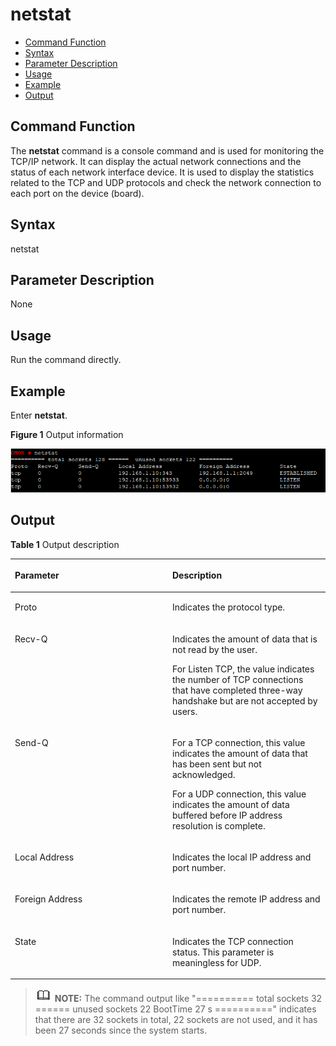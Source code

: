# netstat<a name="EN-US_TOPIC_0000001052370301"></a>

-   [Command Function](#section13469162113816)
-   [Syntax](#section795712373812)
-   [Parameter Description](#section17629431193817)
-   [Usage](#section5277153519380)
-   [Example](#section108141437163820)
-   [Output](#section1357015107117)

## Command Function<a name="section13469162113816"></a>

The  **netstat**  command is a console command and is used for monitoring the TCP/IP network. It can display the actual network connections and the status of each network interface device. It is used to display the statistics related to the TCP and UDP protocols and check the network connection to each port on the device \(board\).

## Syntax<a name="section795712373812"></a>

netstat

## Parameter Description<a name="section17629431193817"></a>

None

## Usage<a name="section5277153519380"></a>

Run the command directly.

## Example<a name="section108141437163820"></a>

Enter  **netstat**.

**Figure  1**  Output information<a name="fig51865585412"></a>  


![](figures/snipaste_2021-01-26_10-38-58-1.png)

## Output<a name="section1357015107117"></a>

**Table  1**  Output description

<a name="table2526mcpsimp"></a>
<table><thead align="left"><tr id="row2531mcpsimp"><th class="cellrowborder" valign="top" width="50%" id="mcps1.2.3.1.1"><p id="p2533mcpsimp"><a name="p2533mcpsimp"></a><a name="p2533mcpsimp"></a>Parameter</p>
</th>
<th class="cellrowborder" valign="top" width="50%" id="mcps1.2.3.1.2"><p id="p2535mcpsimp"><a name="p2535mcpsimp"></a><a name="p2535mcpsimp"></a>Description</p>
</th>
</tr>
</thead>
<tbody><tr id="row2536mcpsimp"><td class="cellrowborder" valign="top" width="50%" headers="mcps1.2.3.1.1 "><p id="p2538mcpsimp"><a name="p2538mcpsimp"></a><a name="p2538mcpsimp"></a>Proto</p>
</td>
<td class="cellrowborder" valign="top" width="50%" headers="mcps1.2.3.1.2 "><p id="p2540mcpsimp"><a name="p2540mcpsimp"></a><a name="p2540mcpsimp"></a>Indicates the protocol type.</p>
</td>
</tr>
<tr id="row2546mcpsimp"><td class="cellrowborder" valign="top" width="50%" headers="mcps1.2.3.1.1 "><p id="p2548mcpsimp"><a name="p2548mcpsimp"></a><a name="p2548mcpsimp"></a>Recv-Q</p>
</td>
<td class="cellrowborder" valign="top" width="50%" headers="mcps1.2.3.1.2 "><p id="p2550mcpsimp"><a name="p2550mcpsimp"></a><a name="p2550mcpsimp"></a>Indicates the amount of data that is not read by the user.</p>
<p id="p2551mcpsimp"><a name="p2551mcpsimp"></a><a name="p2551mcpsimp"></a>For Listen TCP, the value indicates the number of TCP connections that have completed three-way handshake but are not accepted by users.</p>
</td>
</tr>
<tr id="row2553mcpsimp"><td class="cellrowborder" valign="top" width="50%" headers="mcps1.2.3.1.1 "><p id="p2555mcpsimp"><a name="p2555mcpsimp"></a><a name="p2555mcpsimp"></a>Send-Q</p>
</td>
<td class="cellrowborder" valign="top" width="50%" headers="mcps1.2.3.1.2 "><p id="p1250715415473"><a name="p1250715415473"></a><a name="p1250715415473"></a>For a TCP connection, this value indicates the amount of data that has been sent but not acknowledged.</p>
<p id="p1080412214470"><a name="p1080412214470"></a><a name="p1080412214470"></a>For a UDP connection, this value indicates the amount of data buffered before IP address resolution is complete.</p>
</td>
</tr>
<tr id="row2558mcpsimp"><td class="cellrowborder" valign="top" width="50%" headers="mcps1.2.3.1.1 "><p id="p2560mcpsimp"><a name="p2560mcpsimp"></a><a name="p2560mcpsimp"></a>Local Address</p>
</td>
<td class="cellrowborder" valign="top" width="50%" headers="mcps1.2.3.1.2 "><p id="p2562mcpsimp"><a name="p2562mcpsimp"></a><a name="p2562mcpsimp"></a>Indicates the local IP address and port number.</p>
</td>
</tr>
<tr id="row2563mcpsimp"><td class="cellrowborder" valign="top" width="50%" headers="mcps1.2.3.1.1 "><p id="p2565mcpsimp"><a name="p2565mcpsimp"></a><a name="p2565mcpsimp"></a>Foreign Address</p>
</td>
<td class="cellrowborder" valign="top" width="50%" headers="mcps1.2.3.1.2 "><p id="p2567mcpsimp"><a name="p2567mcpsimp"></a><a name="p2567mcpsimp"></a>Indicates the remote IP address and port number.</p>
</td>
</tr>
<tr id="row2568mcpsimp"><td class="cellrowborder" valign="top" width="50%" headers="mcps1.2.3.1.1 "><p id="p2570mcpsimp"><a name="p2570mcpsimp"></a><a name="p2570mcpsimp"></a>State</p>
</td>
<td class="cellrowborder" valign="top" width="50%" headers="mcps1.2.3.1.2 "><p id="p2572mcpsimp"><a name="p2572mcpsimp"></a><a name="p2572mcpsimp"></a>Indicates the TCP connection status. This parameter is meaningless for UDP.</p>
</td>
</tr>
</tbody>
</table>

>![](public_sys-resources/icon-note.gif) **NOTE:** 
>The command output like "========== total sockets 32 ====== unused sockets 22 BootTime 27 s ==========" indicates that there are 32 sockets in total, 22 sockets are not used, and it has been 27 seconds since the system starts.

